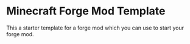 # Minecraft Forge Mod Template
This a starter template for a forge mod which you can use to start your forge mod.
